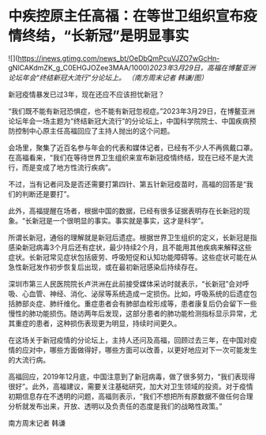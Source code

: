 # 中疾控原主任高福：在等世卫组织宣布疫情终结，“长新冠”是明显事实

![](https://inews.gtimg.com/news_bt/OeDbQmPcuVJZO7wGcHn-
gNlCAKdmZK_g_C0EHGJOZee3MAA/1000)_2023年3月29日，高福在博鳌亚洲论坛年会“终结新冠大流行”分论坛上。 （南方周末记者
韩谦/图）_

新冠疫情暴发已过3年，现在还应不应该担忧新冠？

“我们既不能有新冠恐惧症，也不能有新冠忽视症。”2023年3月29日，在博鳌亚洲论坛年会一场主题为“终结新冠大流行”的分论坛上，中国科学院院士、中国疾病预防控制中心原主任高福回应了主持人抛出的这个问题。

会场里，聚集了近百名参与年会的代表和媒体记者，已经有不少人不再佩戴口罩。在高福看来，“我们在等待世界卫生组织来宣布新冠疫情终结，现在已经不是大流行，而是变成了地方性流行疾病”。

不过，当有记者问及是否还需要打第四针、第五针新冠疫苗时，高福的回答是“我们的判断还是要打”。

此外，高福提醒在场者，根据中国的数据，已经有很多证据表明存在长新冠的现象。“长新冠是一个很明显的事实。事实就是事实，这才是科学”。

所谓长新冠，通俗的理解就是新冠后遗症。根据世界卫生组织的定义，长新冠是指感染新冠病毒3个月后还有症状，最少持续2个月，且不能用其他疾病来解释这些症状。长新冠常见症状包括疲劳、呼吸短促和认知功能障碍等。这些症状可能在从急性新冠发作初步恢复后出现，或在最初新冠感染后持续存在。

深圳市第三人民医院院长卢洪洲在此前接受媒体采访时就表示，“长新冠”会对呼吸、心血管、神经、消化、泌尿等系统造成一定损伤。比如，呼吸系统的后遗症包括肺部炎症、肺纤维化。重症患者会有肺部血栓形成等，患者康复后仍会留下一些慢性的肺功能损伤。随访两年后发现，这部分患者的肺功能检测指标显示异常，尤其重症的患者，这种损伤表现更为明显，持续时间更久。

在这场关于新冠疫情的分论坛上，主持人还问及高福，回顾过去三年，在中国对疫情的应对中，哪些方面做得好，哪些方面可以改善，以更好地应对下一次可能发生的大流行病。

高福回应，2019年12月底，中国注意到了新冠病毒，做了很多努力，“我们表现得很好”。此外，高福建议，需要关注基础研究，加大对卫生领域的投资。对于疫情初期信息存在不透明的问题，高福则表示，“我们不想把所有原数据不做任何合理分析就发布出来，开放、透明以及负责任的态度是我们的战略性政策。”

南方周末记者 韩谦

